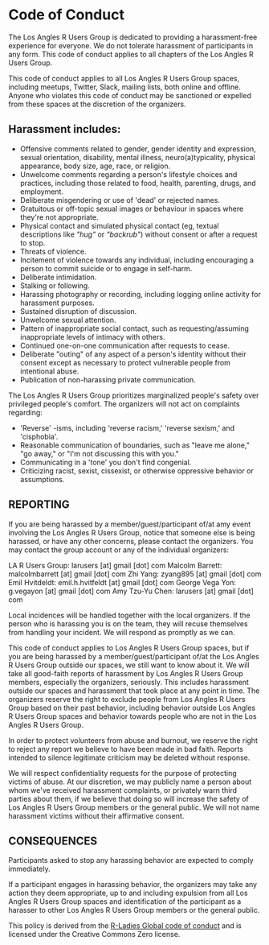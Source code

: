 # Code of Conduct

The Los Angles R Users Group is dedicated to providing a harassment-free experience for everyone. We do not tolerate harassment of participants in any form. This code of conduct applies to all chapters of the Los Angles R Users Group. 

This code of conduct applies to all Los Angles R Users Group spaces, including meetups, Twitter, Slack, mailing lists, both online and offline. Anyone who violates this code of conduct may be sanctioned or expelled from these spaces at the discretion of the organizers.

## Harassment includes:

* Offensive comments related to gender, gender identity and expression, sexual orientation, disability, mental illness, neuro(a)typicality, physical appearance, body size, age, race, or religion.
* Unwelcome comments regarding a person's lifestyle choices and practices, including those related to food, health, parenting, drugs, and employment.
* Deliberate misgendering or use of 'dead' or rejected names.
* Gratuitous or off-topic sexual images or behaviour in spaces where they're not appropriate.
* Physical contact and simulated physical contact (eg, textual descriptions like *"hug"* or *"backrub"*) without consent or after a request to stop.
* Threats of violence.
* Incitement of violence towards any individual, including encouraging a person to commit suicide or to engage in self-harm.
* Deliberate intimidation.
* Stalking or following.
* Harassing photography or recording, including logging online activity for harassment purposes.
* Sustained disruption of discussion.
* Unwelcome sexual attention.
* Pattern of inappropriate social contact, such as requesting/assuming inappropriate levels of intimacy with others.
* Continued one-on-one communication after requests to cease.
* Deliberate "outing" of any aspect of a person's identity without their consent except as necessary to protect vulnerable people from intentional abuse.
* Publication of non-harassing private communication.

The Los Angles R Users Group prioritizes marginalized people's safety over privileged people's comfort. The organizers will not act on complaints regarding:

* 'Reverse' -isms, including 'reverse racism,' 'reverse sexism,' and 'cisphobia'.
* Reasonable communication of boundaries, such as "leave me alone," "go away," or "I'm not discussing this with you."
* Communicating in a 'tone' you don't find congenial.
* Criticizing racist, sexist, cissexist, or otherwise oppressive behavior or assumptions.

## REPORTING

If you are being harassed by a member/guest/participant of/at amy event involving the Los Angles R Users Group, notice that someone else is being harassed, or have any other concerns, please contact the organizers. You may contact the group account or any of the individual organizers:

LA R Users Group: larusers [at] gmail [dot] com
Malcolm Barrett: malcolmbarrett [at] gmail [dot] com
Zhi Yang: zyang895 [at] gmail [dot] com
Emil Hvitdeldt: emil.h.hvitfeldt [at] gmail [dot] com
George Vega Yon: g.vegayon [at] gmail [dot] com
Amy Tzu-Yu Chen: larusers [at] gmail [dot] com

Local incidences will be handled together with the local organizers. If the person who is harassing you is on the team, they will recuse themselves from handling your incident. We will respond as promptly as we can.

This code of conduct applies to Los Angles R Users Group spaces, but if you are being harassed by a member/guest/participant of/at the Los Angles R Users Group outside our spaces, we still want to know about it. We will take all good-faith reports of harassment by Los Angles R Users Group members, especially the organizers, seriously. This includes harassment outside our spaces and harassment that took place at any point in time. The organizers reserve the right to exclude people from Los Angles R Users Group based on their past behavior, including behavior outside Los Angles R Users Group spaces and behavior towards people who are not in the Los Angles R Users Group.

In order to protect volunteers from abuse and burnout, we reserve the right to reject any report we believe to have been made in bad faith. Reports intended to silence legitimate criticism may be deleted without response.

We will respect confidentiality requests for the purpose of protecting victims of abuse. At our discretion, we may publicly name a person about whom we've received harassment complaints, or privately warn third parties about them, if we believe that doing so will increase the safety of Los Angles R Users Group members or the general public. We will not name harassment victims without their affirmative consent.

## CONSEQUENCES

Participants asked to stop any harassing behavior are expected to comply immediately.

If a participant engages in harassing behavior, the organizers may take any action they deem appropriate, up to and including expulsion from all Los Angles R Users Group spaces and identification of the participant as a harasser to other Los Angles R Users Group members or the general public.

This policy is derived from the [R-Ladies Global code of conduct](https://rladies.org/code-of-conduct/) and is licensed under the Creative Commons Zero license.
